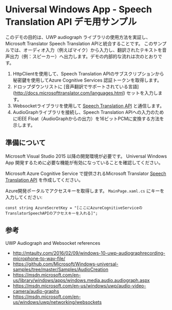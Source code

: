 # Universal Windows App - Speech Translation API デモ用サンプル

このデモの目的は、UWP audiograph ライブラリの使用方法を実証し、Microsoft Translator Speech Translation APIと統合することです。 このサンプルでは、オーディオ入力（例えばマイク）から入力し、翻訳されたテキストを音声出力（例：スピーカー）へ出力します。デモの内部的な流れは次のとおりです。

1. HttpClientを使用して、Speech Translation APIのサブスクリプションから秘密鍵を使用してAzure Cognitive Services 認証トークンを取得します。
2. ドロップダウンリストに [音声翻訳でサポートされている言語] (http://docs.microsofttranslator.com/languages.html) セットを入力します。
3. Websocketライブラリを使用して [Speech Translation API](http://docs.microsofttranslator.com/speech-translate.html) と通信します。
4. AudioGraphライブラリを接続し、Speech Translation APIへの入力のためにIEEE Float（AudioGraphからの出力）を16ビットPCMに変換する方法を示します。

## 準備について
Microsoft Visual Studio 2015 以降の開発環境が必要です。 Universal Windows App 開発するために必要な機能が有効になっていることを確認してください。

Microsoft Azure Cognitive Service で提供されるMicrosoft Translator [Speech Translation API](http://docs.microsofttranslator.com/speech-translate.html) を作成してください。

Azure開発ポータルでアクセスキーを取得します。 `MainPage.xaml.cs` にキーを入力してください:

```
const string AzureSecretKey = "[ここにAzureCognitiveServiceのTranslatorSpeechAPIのアクセスキーを入れる]";
```

## 参考
UWP Audiograph and Websocket references
- http://mtaulty.com/2016/02/09/windows-10-uwp-audiographrecording-microphone-to-wav-file/
- https://github.com/Microsoft/Windows-universal-samples/tree/master/Samples/AudioCreation
- https://msdn.microsoft.com/en-us/library/windows/apps/windows.media.audio.audiograph.aspx
- https://msdn.microsoft.com/en-us/windows/uwp/audio-video-camera/audio-graphs
- https://msdn.microsoft.com/en-us/windows/uwp/networking/websockets



